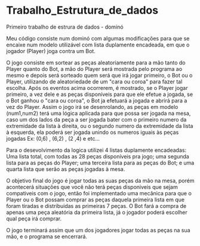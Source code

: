 # Trabalho_Estrutura_de_dados
Primeiro trabalho de estrura de dados - dominó

Meu código consiste num dominó com algumas modificações para que se encaixe num modelo utilizável com lista duplamente encadeada, em que o jogador (Player) joga contra um Bot.

O jogo consiste em sortear as peças aleatoriamente para a mão tanto do Player quanto do Bot, a mão do Player será mostrada pelo programa ao mesmo e depois será sorteado quem será que irá jogar primeiro, o Bot ou o Player, utilizando de aleatoriedade de um "cara ou coroa" para fazer tal escolha. 
Após os eventos acima ocorrerem, é mostrado, se o Player jogar primeiro, a vez dele e as peças disponíveis para que ele efetue a jogada, se o Bot ganhou o "cara ou coroa", o Bot ja efetuará a jogada e abrirá para a vez do Player.
Assim o jogo irá se desenrolando, as peças em modelo (num1,num2) terá uma lógica aplicada para que possa ser jogada na mesa, caso um dos lados da peça a ser jogada bater com o primeiro numero da extremidade da lista à direita, ou o segundo numero da extremidade da lista à esquerda, ela poderá ser jogada unindo os numeros iguais às peças jogadas Ex: (0,6) , (6,2) , (2 ,4) e etc...

Para o desevolvimento da logica utilizei 4 listas duplamente encadeadas: Uma lista total, com todas as 28 peças disponíveis pra jogo; uma segunda lista para as peças do Player; uma terceira lista para as peças do Bot; e uma quarta lista que serão as peças jogadas à mesa.

O objetivo final do jogo é jogar todas as suas peças da mão na mesa, porém acontecerá situações que você não terá peças disponiveis que sejam compativeis com o jogo, então foi implementado uma mecânica para que o Player ou o Bot possam comprar as peças daquela primeira lista em que foram tiradas e distribuidas as primeiras 7 peças.
O Bot fará a compra de apenas uma peça aleatória da primeira lista, já o jogador poderá escolher qual peça irá comprar.

O jogo terminará assim que um dos jogadores jogar todas as peças na sua mão, e o programa se encerrará.

